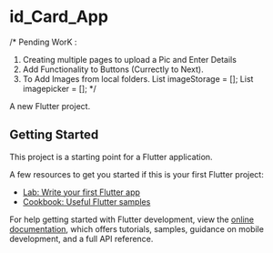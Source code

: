 # id_Card_App

 /*
  Pending WorK :
  1) Creating multiple pages to upload a Pic and Enter Details
  2) Add Functionality to Buttons (Currectly to Next).
  3) To Add Images from local folders.
  List<FileImage> imageStorage = <FileImage>[];
  List<AssetImage> imagepicker =  <AssetImage>[];
   */

A new Flutter project.

## Getting Started

This project is a starting point for a Flutter application.

A few resources to get you started if this is your first Flutter project:

- [Lab: Write your first Flutter app](https://docs.flutter.dev/get-started/codelab)
- [Cookbook: Useful Flutter samples](https://docs.flutter.dev/cookbook)

For help getting started with Flutter development, view the
[online documentation](https://docs.flutter.dev/), which offers tutorials,
samples, guidance on mobile development, and a full API reference.
